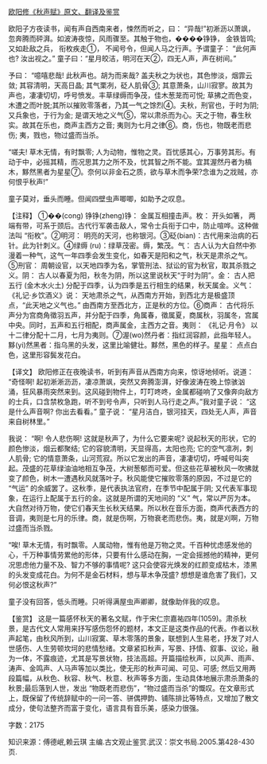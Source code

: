 [欧阳修《秋声赋》原文、翻译及鉴赏](https://www.vrrw.net/wx/14166.html)

欧阳子方夜读书，闻有声自西南来者，悚然而听之，曰： “异哉!”初淅沥以萧飒，忽奔腾而砰湃。如波涛夜惊，风雨骤至。其触于物也，����铮铮， 金铁皆鸣; 又如赴敌之兵， 衔枚疾走①， 不闻号令，但闻人马之行声。予谓童子： “此何声也? 汝出视之。” 童子曰：“星月皎洁，明河在天②，四无人声，声在树间。”

予曰： “噫嘻悲哉! 此秋声也。胡为而来哉? 盖夫秋之为状也，其色惨淡，烟霏云敛; 其容清明，天高日晶; 其气栗冽，砭人肌骨③; 其意萧条，山川寂寥。故其为声也，凄凄切切，呼号愤发。丰草绿缛而争茂，佳木葱茏而可悦; 草拂之而色变，木遭之而叶脱;其所以摧败零落者，乃其一气之馀烈④。夫秋，刑官也，于时为阴;又兵象也，于行为金; 是谓天地之义气⑤，常以肃杀而为心。天之于物，春生秋实。故其在乐也，商声主西方之音; 夷则为七月之律⑥。商，伤也，物既老而悲伤; 夷，戮也，物过盛而当杀。

“嗟夫! 草木无情，有时飘零; 人为动物，惟物之灵。百忧感其心，万事劳其形。有动于中，必摇其精，而况思其力之所不及，忧其智之所不能。宜其渥然丹者为槁木，黟然黑者为星星⑦。奈何以非金石之质，欲与草木而争荣?念谁为之戕贼，亦何恨乎秋声!”

童子莫对，垂头而睡。但闻四壁虫声唧唧，如助予之叹息。



【注释】 ①��(cong) 铮铮(zheng)铮： 金属互相撞击声。枚： 开头如箸， 两端有带，可系于颈后。古代行军袭击敌人，常令士兵衔于口中，防止喧哗。这种做法叫 “衔枚”。②明河： 明亮的天河，也称银河。③砭(bian)：古代用来治病的石针。此为针刺义。④绿缛 (ru)：绿草茂密。缛，繁茂。气： 古人认为大自然中弥漫着一种气，这气一年四季会发生变化，如春天是阳和之气，秋天是肃杀之气。⑤刑官： 周朝设官，以天地四季为名，掌管刑法、狱讼的官为秋官，取其杀戮之义。阴： 古人以春夏为阳，秋冬为阴，所以这里说秋天“于时为阴”。金： 古人把五行 (金木水火土) 分配于四季，认为四季是五行相生的结果，秋天属金。义气： 《礼记·乡饮酒义》说： 天地肃杀之气，从西南方开始，到西北方是极盛顶点，“此天地之义气也。” 由西南方至西北方，正是秋的方位。⑥商声： 古代将乐声分为宫商角徵羽五声，并分配于四季，角属春，徵属夏，商属秋，羽属冬，宫属中央。同时，五声和五行相配，商声属金，主西方之音。夷则： 《礼记·月令》 以十二律分配十二月，七月为夷则。⑦渥(wo)然丹者：指红润容颜，此指年轻人。黟(yi)然黑者：指乌黑的头发，这里比喻健壮。黟然，黑色的样子。星星： 点点白色，这里形容鬓发花白。

【译文】 欧阳修正在夜晚读书，听到有声音从西南方向来，惊讶地倾听。说道： “奇怪啊! 起初淅淅沥沥，凄凉萧飒，突然又奔腾澎湃，好像波涛在晚上惊骇汹涌，狂风暴雨突然来到。这风碰到物件上，叮叮咚咚，金属都碰响了又像奔向敌方的士兵，口含禁枚急跑，听不到号令声，只听到人马行走之声。”我对童子说： “这是什么声音啊? 你出去看看。” 童子说： “星月洁白，银河挂天，四处无人声，声音来自树林里。”

我说： “啊! 令人悲伤啊! 这就是秋声了，为什么它要来呢? 说起秋天的形状，它的颜色惨淡，烟云都聚结; 它的容貌清明，天显得高，太阳也亮; 它的空气凛冽，刺人肌骨; 它的情意萧条，山河荒寂。所以它发出的声音，凄凄切切，呼喊号叫突起。茂盛的花草绿油油地相互争茂，大树葱郁而可爱。但这些花草被秋风一吹拂就变了颜色，树木一遭遇秋风就落叶子。秋风能使它摧败零落的原因，不过是它的 “气运” 的余威罢了。这秋季，是代表执法官府，在季节中配属于阴; 又代表军事现象，在运行上配属于五行的金。这就是所谓的天地间的 “义” 气，常以严厉为本。大自然对待万物，使它们春天生长秋天结果。所以秋在音乐方面，商声代表西方的音调，夷则是七月的乐律。商，就是伤啊，万物衰老而悲伤。夷，就是刈啊，万物过盛而当杀戮。

“唉! 草木无情，有时飘零。人属动物，惟有他是万物之灵。千百种忧虑感发他的心，千万种事情劳累他的形体，只要有什么感动在胸，一定会摇撼他的精神，更何况思虑他力量不及、智力不够的事情呢? 这只会使容光焕发的红颜变成枯木，漆黑的头发变成花白。为何不是金石材料，想与草木争茂盛? 想想是谁危害了我们，又何必恨这秋声?”

童子没有回答，低头而睡。只听得满屋虫声卿卿，就像助伴我的叹息。

【鉴赏】 这是一篇感怀秋天的著名文赋，作于宋仁宗嘉祐四年(1059)。肃杀秋景，是古代文人常用来抒写感伤怨怀的题材，本文正是这类作品的代表。作者以秋声起笔，由秋风所到，山川寂寞、草木零落的景象，联想到人生易老，抒发了对人世感伤、人生劳顿坎坷的悲情愁绪。文章紧扣秋声，写景、抒情、叙事、议论，融为一体，不露痕迹，尤其是写景状物，技法高超。开篇描绘秋声，以风声、雨声、涛声、金鸣声、人马声等加以类比，使无形的秋声可闻、可见、可感; 然后又用两段篇幅，从秋色、秋容、秋气、秋意、秋声等多方面，生动具体地展示肃杀萧条的秋景;最后落到人世，发出 “物既老而悲伤”，“物过盛而当杀”的慨叹。在文章形式上，既保留了传统辞赋中的一问一答、骈偶押韵、铺陈排比等特点，又增加了散文成分，使句法整齐而富于变化，语言具有音乐美，感染力很强。

字数：2175

知识来源：傅德岷,赖云琪 主编.古文观止鉴赏.武汉：崇文书局.2005.第428-430页.

